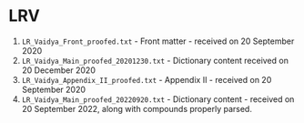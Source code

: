 # LRV

1. `LR_Vaidya_Front_proofed.txt` - Front matter - received on 20 September 2020
2. `LR_Vaidya_Main_proofed_20201230.txt` - Dictionary content received on 20 December 2020
3. `LR_Vaidya_Appendix_II_proofed.txt` - Appendix II - received on 20 September 2020
4. `LR_Vaidya_Main_proofed_20220920.txt` - Dictionary content -  received on 20 September 2022, along with compounds properly parsed.


